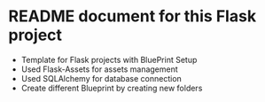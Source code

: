 # README document for this Flask project

- Template for Flask projects with BluePrint Setup
- Used Flask-Assets for assets management
- Used SQLAlchemy for database connection
- Create different Blueprint by creating new folders
